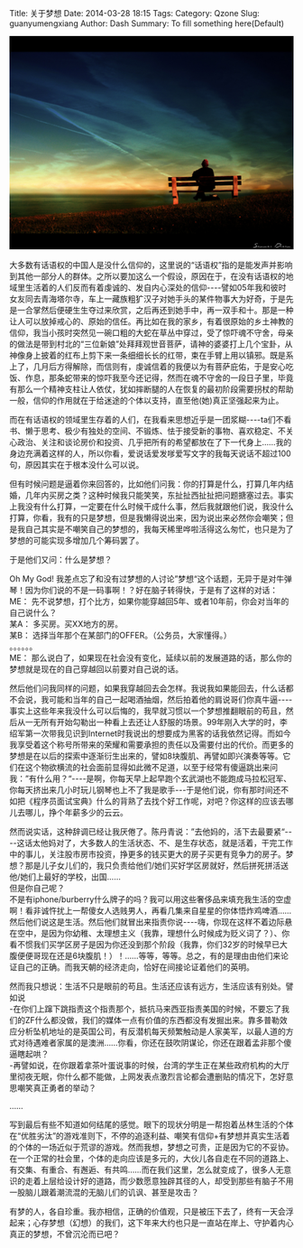 Title: 关于梦想
Date: 2014-03-28 18:15
Tags: 
Category: Qzone
Slug: guanyumengxiang
Author: Dash
Summary: To fill something here(Default)

![/images/dream.jpg](/images/dream.jpg)

 大多数有话语权的中国人是没什么信仰的，这里说的“话语权”指的是能发声并影响到其他一部分人的群体。之所以要加这么一个假设，原因在于，在没有话语权的地域里生活着的人们反而有着虔诚的、发自内心深处的信仰----譬如05年我和彼时女友同去青海塔尔寺，车上一藏族粗犷汉子对她手头的某件物事大为好奇，于是先是一合掌然后便硬生生夺过来欣赏，之后再还到她手中，再一双手和十。那是一种让人可以放掉戒心的、原始的信任。再比如在我的家乡，有着很原始的乡土神教的信仰，我当小孩时突然见一碗口粗的大蛇在草丛中穿过，受了惊吓魂不守舍，母亲的做法是带到村北的“三位新娘”处拜拜观世音菩萨，请神的婆婆打上几个宝卦，从神像身上披着的红布上剪下来一条细细长长的红带，束在手臂上用以镇邪。既是系上了，几月后方得解除，而信则有，虔诚信着的我便以为有菩萨庇佑，于是安心吃饭、作息，那条蛇带来的惊吓我至今还记得，然而在魂不守舍的一段日子里，毕竟有那么一个精神支柱让人依仗，犹如摔断腿的人在恢复的最初阶段需要拐杖的帮助一般，信仰的作用就在于给迷途的个体以支持，直至他(她)真正坚强起来为止。<br />

而在有话语权的领域里生存着的人们，在我看来思想近乎是一团浆糊----ta们不看书、懒于思考、极少有独处的空间、不锻炼、怯于接受新的事物、喜欢稳定、不关心政治、关注和谈论房价和投资、几乎把所有的希望都放在了下一代身上……我的身边充满着这样的人，所以你看，爱说话爱发嗲爱写文字的我每天说话不超过100句，原因其实在于根本没什么可以说。<br />

但有时候问题是逼着你来回答的，比如他们问我：你的打算是什么，打算几年内结婚，几年内买房之类？这种时候我只能笑笑，东扯扯西扯扯把问题搪塞过去。事实上我没有什么打算，一定要在什么时候干成什么事，然后我就跟他们说，我没什么打算，你看，我有的只是梦想，但是我懒得说出来，因为说出来必然你会嘲笑；但是我自己其实是不嘲笑自己的梦想的，我每天稀里哗啦活得这么匆忙，也只是为了梦想的可能实现多增加几个筹码罢了。<br />

于是他们又问：什么是梦想？<br />

Oh My God! 我差点忘了和没有过梦想的人讨论”梦想“这个话题，无异于是对牛弹琴！因为你们说的不是一码事啊！？好在脑子转得快，于是有了这样的对话：<br />
ME： 先不说梦想，打个比方，如果你能穿越回5年、或者10年前，你会对当年的自己说什么？<br />
某A： 多买房。买XX地方的房。<br />
某B： 选择当年那个在某部门的OFFER。（公务员，大家懂得。）<br />
。。。。。。<br />
ME： 那么说白了，如果现在社会没有变化，延续以前的发展道路的话，那么你的梦想就是现在的自己穿越回以前要对自己说的话。<br />

然后他们问我同样的问题，如果我穿越回去会怎样。我说我如果能回去，什么话都不会说，我可能和当年的自己一起喝酒抽烟，然后拍着他的肩说哥们你真牛逼----事实上这些年来我没什么可以后悔的，我早就习惯以一个梦想推翻眼前的苟且，然后从一无所有开始勾勒出一种看上去还让人舒服的场景。99年刚入大学的时，李绍军第一次带我见识到Internet时我说出的想要成为黑客的话我依然记得。而如今我享受着这个称号所带来的荣耀和需要承担的责任以及需要付出的代价。而更多的梦想是在以后的探索中逐渐衍生出来的，譬如8块腹肌、再譬如即兴演奏等等。它们在这个物欲横流的社会面前显得如此微不足道，以至于经常有傻逼跳出来问我：”有什么用？“----是啊，你每天早上起早跑个玄武湖也不能跑成马拉松冠军、你每天挤出来几小时玩儿钢琴也上不了我是歌手---于是他们说，你有那时间还不如把《程序员面试宝典》什么的背熟了去找个好工作呢，对吧？你这样的应该去哪儿去哪儿，挣个年薪多少的云云。<br />

然而说实话，这种辞调已经让我厌倦了。陈丹青说：”去他妈的，活下去最要紧“----这话太他妈对了，大多数人的生活状态、不、是生存状态，就是活着，干完工作中的事儿，关注股市房市投资，挣更多的钱买更大的房子买更有竞争力的房子。梦想？那是儿子女儿们的，我只负责给他们/她们买好学区房就好，然后拼死拼活送他/她们上最好的学校，出国……<br />
但是你自己呢？<br />
不是有iphone/burberry什么牌子的吗？我可以用这些奢侈品来填充我生活的空虚啊！看非诚忤扰上一帮傻女人选贱男人，再看几集来自星星的你体悟炸鸡啤酒……然后他们说这是生活。然后他们就冒出来指责你说----嗨，你现在这样不着边际悬在空中，是因为你幼稚、太理想主义（我靠，理想什么时候成为贬义词了？）、你看不惯我们买学区房子是因为你还没到那个阶段（我靠，你们32岁的时候早已大腹便便哥现在还是6块腹肌！）！……等等，等等。总之，有的是理由由他们来论证自己的正确。而我天朝的经济走向，恰好在间接论证着他们的英明。<br />

然而我只想说：生活不只是眼前的苟且。生活还应该有远方，生活应该有别处。譬如说<br />
-在你们上蹿下跳指责这个指责那个，抵抗马来西亚指责美国的时候，不要忘了我们的ZF什么都没做，我们的媒体一点有价值的东西都没有发掘出来。靠多普勒效应分析坠机地址的是英国公司，有反潜机每天频繁触动是人家美军，以最人道的方式对待遇难者家属的是澳洲……你看，你还在鼓吹阴谋论，你还在跟着孟非那个傻逼瞎起哄？<br />
-再譬如说，在你跟着拿茶叶蛋说事的时候，台湾的学生正在某些政府机构的大厅里彻夜无眠，你什么都不能做，上网发表点激烈言论都会遭删贴的情况下，怎好意思嘲笑真正勇者的举动？<br />

……<br />

写到最后有些不知道如何结尾的感觉。眼下的现状分明是一帮抱着丛林生活的个体在“优胜劣汰”的游戏准则下，不停的追逐利益、嘲笑有信仰+有梦想并真实生活着的个体的一场近似于荒谬的游戏。然而我想，梦想之可贵，正是因为它的不妥协。在一个正常的社会里，个体的走向应该是多元的，大伙儿各自走在不同的道路上、有交集、有重合、有邂逅、有共鸣……而在我们这里，怎么就变成了，很多人无意识的走着上层给设计好的道路，而少数愿意独辟其径的人，却受到那些有脑子不用一股脑儿跟着潮流混的无脑儿们的讥讽、甚至是攻击？<br />

有梦的人，各自珍重。我亦相信，正确的价值观，只是被压下去了，终有一天会浮起来；心存梦想（幻想）的我们，这下年来大约也只是一直站在岸上、守护着内心真正的梦想，不曾沉沦而已吧？<br />
